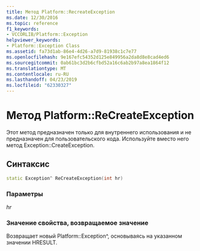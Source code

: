 ```yaml
---
title: Метод Platform::RecreateException
ms.date: 12/30/2016
ms.topic: reference
f1_keywords:
- VCCORLIB/Platform::Exception
helpviewer_keywords:
- Platform::Exception Class
ms.assetid: fa73d1ab-86e4-4d26-a7d9-81938c1c7e77
ms.openlocfilehash: 9e167efc54352d125e849956a2da8d8e8cad4ed6
ms.sourcegitcommit: 0ab61bc3d2b6cfbd52a16c6ab2b97a8ea1864f12
ms.translationtype: MT
ms.contentlocale: ru-RU
ms.lasthandoff: 04/23/2019
ms.locfileid: "62330327"
---
```

# <a name="platformrecreateexception-method"></a>Метод Platform::ReCreateException

Этот метод предназначен только для внутреннего использования и не предназначен для пользовательского кода. Используйте вместо него метод Exception::CreateException.

## <a name="syntax"></a>Синтаксис

```cpp
static Exception^ ReCreateException(int hr)
```

### <a name="parameters"></a>Параметры

*hr*

### <a name="property-valuereturn-value"></a>Значение свойства, возвращаемое значение

Возвращает новый Platform::Exception^, основываясь на указанном значении HRESULT.
